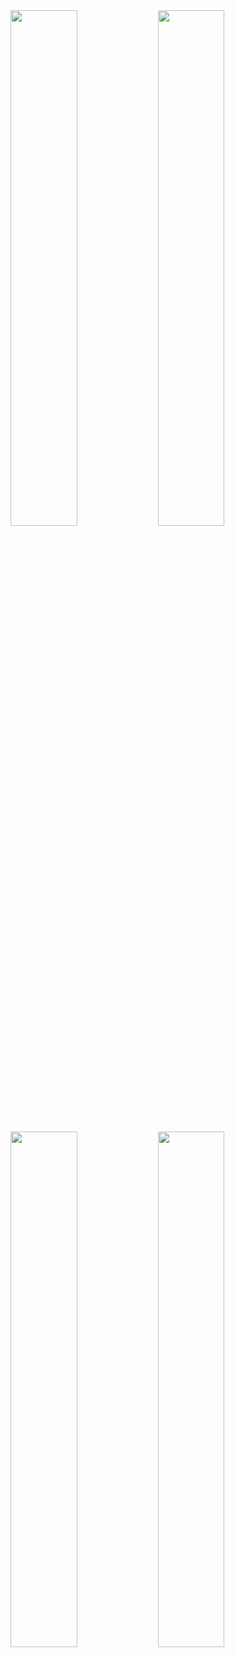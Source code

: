 <!-- GitHub 统计卡片 -->
<img  width="46%" src="https://streak-stats.demolab.com/?user=kwxos&sideNums=5194F0&currStreakNum=5194F0"/>
<img  width="46%" src="https://github-readme-stats.vercel.app/api/top-langs/?username=kwxos&layout=compact&hide_border=true"/>
<!-- GitHub 语言占比 -->

<img  width="46%" src="https://profile-counter.glitch.me/kwxos/count.svg"/>
<img  width="46%" src="https://github-readme-stats.vercel.app/api?username=kwxos"/>
